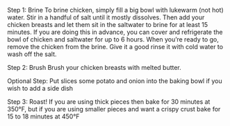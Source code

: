 Step 1: Brine
To brine chicken, simply fill a big bowl with lukewarm (not hot) water.  Stir in a handful of salt until it mostly dissolves.  Then add your chicken breasts and let them sit in the saltwater to brine for at least 15 minutes.  If you are doing this in advance, you can cover and refrigerate the bowl of chicken and saltwater for up to 6 hours.
When you’re ready to go, remove the chicken from the brine.  Give it a good rinse it with cold water to wash off the salt.

Step 2: Brush
Brush your chicken breasts with melted butter.

Optional Step:
Put slices some potato and onion into the baking bowl if you wish to add a side dish

Step 3: Roast!
If you are using thick pieces then bake for 30 minutes at 350°F, but if you are using smaller pieces and want a crispy crust bake for 15 to 18 minutes at 450°F